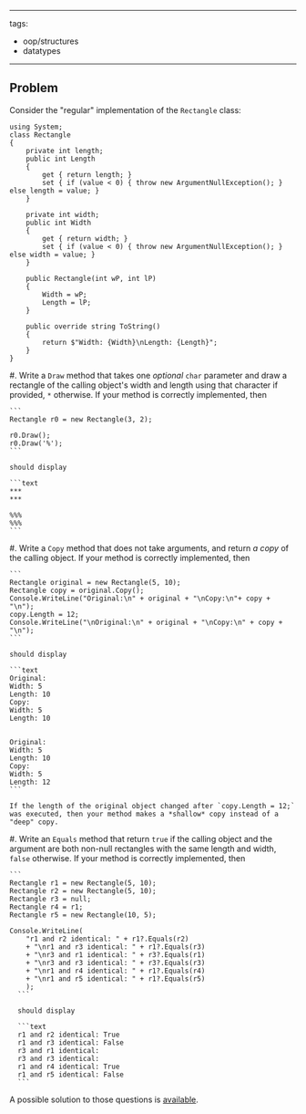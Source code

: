 <!--

DO NOT EDIT THIS FILE

Edit exercises_w_sol/oop/references.md, and run
make exercises/oop/references.md
instead.
-->

---
tags:
  - oop/structures
  - datatypes
---

## Problem

Consider the "regular" implementation of the `Rectangle` class:

```
using System;
class Rectangle
{
    private int length;
    public int Length
    {
        get { return length; }
        set { if (value < 0) { throw new ArgumentNullException(); } else length = value; }
    }

    private int width;
    public int Width
    {
        get { return width; }
        set { if (value < 0) { throw new ArgumentNullException(); } else width = value; }
    }

    public Rectangle(int wP, int lP)
    {
        Width = wP;
        Length = lP;
    }

    public override string ToString()
    {
        return $"Width: {Width}\nLength: {Length}";
    }
}
```

#. Write a `Draw` method that takes one *optional* `char` parameter and draw a rectangle of the calling object's width and length using that character if provided, `*` otherwise.
If your method is correctly implemented, then

    ```
    Rectangle r0 = new Rectangle(3, 2);

    r0.Draw();
    r0.Draw('%');
    ```

    should display
    
    ```text
    ***
    ***

    %%%
    %%%
    ```
    
#. Write a `Copy` method that does not take arguments, and return *a copy* of the calling object.
If your method is correctly implemented, then

    ```
    Rectangle original = new Rectangle(5, 10);
    Rectangle copy = original.Copy();
    Console.WriteLine("Original:\n" + original + "\nCopy:\n"+ copy + "\n");
    copy.Length = 12;
    Console.WriteLine("\nOriginal:\n" + original + "\nCopy:\n" + copy + "\n");
    ```

    should display

    ```text
    Original:
    Width: 5
    Length: 10
    Copy:
    Width: 5
    Length: 10


    Original:
    Width: 5
    Length: 10
    Copy:
    Width: 5
    Length: 12
    ```
    
    If the length of the original object changed after `copy.Length = 12;` was executed, then your method makes a *shallow* copy instead of a "deep" copy.

#. Write an `Equals` method that return `true` if the calling object and the argument are both non-null rectangles with the same length and width, `false` otherwise.
If your method is correctly implemented, then

    ```
    Rectangle r1 = new Rectangle(5, 10);
    Rectangle r2 = new Rectangle(5, 10);
    Rectangle r3 = null;
    Rectangle r4 = r1;
    Rectangle r5 = new Rectangle(10, 5);

    Console.WriteLine(
        "r1 and r2 identical: " + r1?.Equals(r2)
        + "\nr1 and r3 identical: " + r1?.Equals(r3)
        + "\nr3 and r1 identical: " + r3?.Equals(r1)
        + "\nr3 and r3 identical: " + r3?.Equals(r3)
        + "\nr1 and r4 identical: " + r1?.Equals(r4)
        + "\nr1 and r5 identical: " + r1?.Equals(r5)
        );
      ```
      
      should display
      
      ```text
      r1 and r2 identical: True
      r1 and r3 identical: False
      r3 and r1 identical: 
      r3 and r3 identical: 
      r1 and r4 identical: True
      r1 and r5 identical: False
      ```

A possible solution to those questions is [available](./code/projects/RectangleReferences.zip).
